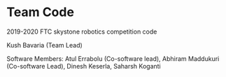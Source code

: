 # Team Code
2019-2020 FTC skystone robotics competition code

Kush Bavaria (Team Lead)

Software Members: Atul Errabolu (Co-software lead), Abhiram Maddukuri (Co-software Lead), Dinesh Keserla, Saharsh Koganti
